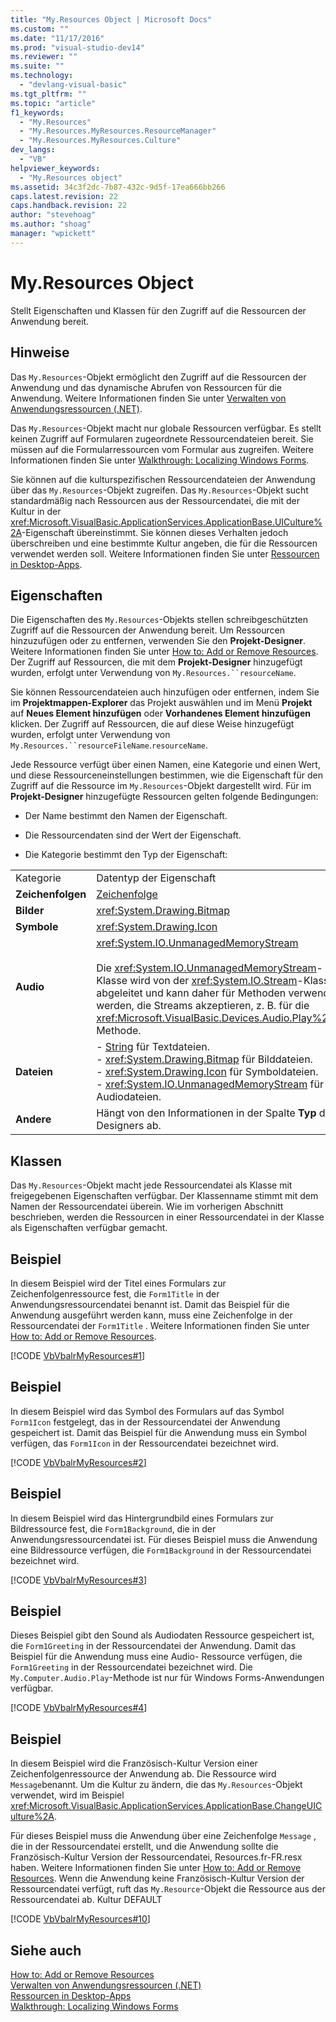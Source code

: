 ```yaml
---
title: "My.Resources Object | Microsoft Docs"
ms.custom: ""
ms.date: "11/17/2016"
ms.prod: "visual-studio-dev14"
ms.reviewer: ""
ms.suite: ""
ms.technology: 
  - "devlang-visual-basic"
ms.tgt_pltfrm: ""
ms.topic: "article"
f1_keywords: 
  - "My.Resources"
  - "My.Resources.MyResources.ResourceManager"
  - "My.Resources.MyResources.Culture"
dev_langs: 
  - "VB"
helpviewer_keywords: 
  - "My.Resources object"
ms.assetid: 34c3f2dc-7b87-432c-9d5f-17ea666bb266
caps.latest.revision: 22
caps.handback.revision: 22
author: "stevehoag"
ms.author: "shoag"
manager: "wpickett"
---
```

# My.Resources Object
Stellt Eigenschaften und Klassen für den Zugriff auf die Ressourcen der Anwendung bereit.  
  
## Hinweise  
 Das `My.Resources`\-Objekt ermöglicht den Zugriff auf die Ressourcen der Anwendung und das dynamische Abrufen von Ressourcen für die Anwendung.  Weitere Informationen finden Sie unter [Verwalten von Anwendungsressourcen \(.NET\)](/visual-studio/ide/managing-application-resources-dotnet).  
  
 Das `My.Resources`\-Objekt macht nur globale Ressourcen verfügbar.  Es stellt keinen Zugriff auf Formularen zugeordnete Ressourcendateien bereit.  Sie müssen auf die Formularressourcen vom Formular aus zugreifen.  Weitere Informationen finden Sie unter [Walkthrough: Localizing Windows Forms](http://msdn.microsoft.com/de-de/9a96220d-a19b-4de0-9f48-01e5d82679e5).  
  
 Sie können auf die kulturspezifischen Ressourcendateien der Anwendung über das `My.Resources`\-Objekt zugreifen.  Das `My.Resources`\-Objekt sucht standardmäßig nach Ressourcen aus der Ressourcendatei, die mit der Kultur in der <xref:Microsoft.VisualBasic.ApplicationServices.ApplicationBase.UICulture%2A>\-Eigenschaft übereinstimmt.  Sie können dieses Verhalten jedoch überschreiben und eine bestimmte Kultur angeben, die für die Ressourcen verwendet werden soll.  Weitere Informationen finden Sie unter [Ressourcen in Desktop\-Apps](../Topic/Resources%20in%20Desktop%20Apps.md).  
  
## Eigenschaften  
 Die Eigenschaften des `My.Resources`\-Objekts stellen schreibgeschützten Zugriff auf die Ressourcen der Anwendung bereit.  Um Ressourcen hinzuzufügen oder zu entfernen, verwenden Sie den **Projekt\-Designer**.  Weitere Informationen finden Sie unter [How to: Add or Remove Resources](http://msdn.microsoft.com/de-de/7b77bc06-3952-4799-b029-def3f8f7f88d).  Der Zugriff auf Ressourcen, die mit dem **Projekt\-Designer** hinzugefügt wurden, erfolgt unter Verwendung von `My.Resources.``resourceName`.  
  
 Sie können Ressourcendateien auch hinzufügen oder entfernen, indem Sie im **Projektmappen\-Explorer** das Projekt auswählen und im Menü **Projekt** auf **Neues Element hinzufügen** oder **Vorhandenes Element hinzufügen** klicken.  Der Zugriff auf Ressourcen, die auf diese Weise hinzugefügt wurden, erfolgt unter Verwendung von `My.Resources.``resourceFileName`.`resourceName`.  
  
 Jede Ressource verfügt über einen Namen, eine Kategorie und einen Wert, und diese Ressourceneinstellungen bestimmen, wie die Eigenschaft für den Zugriff auf die Ressource im `My.Resources`\-Objekt dargestellt wird.  Für im **Projekt\-Designer** hinzugefügte Ressourcen gelten folgende Bedingungen:  
  
-   Der Name bestimmt den Namen der Eigenschaft.  
  
-   Die Ressourcendaten sind der Wert der Eigenschaft.  
  
-   Die Kategorie bestimmt den Typ der Eigenschaft:  
  
|||  
|-|-|  
|Kategorie|Datentyp der Eigenschaft|  
|**Zeichenfolgen**|[Zeichenfolge](../../../visual-basic/language-reference/data-types/string-data-type.md)|  
|**Bilder**|<xref:System.Drawing.Bitmap>|  
|**Symbole**|<xref:System.Drawing.Icon>|  
|**Audio**|<xref:System.IO.UnmanagedMemoryStream><br /><br /> Die <xref:System.IO.UnmanagedMemoryStream>\-Klasse wird von der <xref:System.IO.Stream>\-Klasse abgeleitet und kann daher für Methoden verwendet werden, die Streams akzeptieren, z. B. für die <xref:Microsoft.VisualBasic.Devices.Audio.Play%2A>\-Methode.|  
|**Dateien**|-   [String](../../../visual-basic/language-reference/data-types/string-data-type.md) für Textdateien.<br />-   <xref:System.Drawing.Bitmap> für Bilddateien.<br />-   <xref:System.Drawing.Icon> für Symboldateien.<br />-   <xref:System.IO.UnmanagedMemoryStream> für Audiodateien.|  
|**Andere**|Hängt von den Informationen in der Spalte **Typ** des Designers ab.|  
  
## Klassen  
 Das `My.Resources`\-Objekt macht jede Ressourcendatei als Klasse mit freigegebenen Eigenschaften verfügbar.  Der Klassenname stimmt mit dem Namen der Ressourcendatei überein.  Wie im vorherigen Abschnitt beschrieben, werden die Ressourcen in einer Ressourcendatei in der Klasse als Eigenschaften verfügbar gemacht.  
  
## Beispiel  
 In diesem Beispiel wird der Titel eines Formulars zur Zeichenfolgenressource fest, die `Form1Title` in der Anwendungsressourcendatei benannt ist.  Damit das Beispiel für die Anwendung ausgeführt werden kann, muss eine Zeichenfolge in der Ressourcendatei der `Form1Title` .  Weitere Informationen finden Sie unter [How to: Add or Remove Resources](http://msdn.microsoft.com/de-de/7b77bc06-3952-4799-b029-def3f8f7f88d).  
  
 [!CODE [VbVbalrMyResources#1](../CodeSnippet/VS_Snippets_VBCSharp/VbVbalrMyResources#1)]  
  
## Beispiel  
 In diesem Beispiel wird das Symbol des Formulars auf das Symbol `Form1Icon` festgelegt, das in der Ressourcendatei der Anwendung gespeichert ist.  Damit das Beispiel für die Anwendung muss ein Symbol verfügen, das `Form1Icon` in der Ressourcendatei bezeichnet wird.  
  
 [!CODE [VbVbalrMyResources#2](../CodeSnippet/VS_Snippets_VBCSharp/VbVbalrMyResources#2)]  
  
## Beispiel  
 In diesem Beispiel wird das Hintergrundbild eines Formulars zur Bildressource fest, die `Form1Background`, die in der Anwendungsressourcendatei ist.  Für dieses Beispiel muss die Anwendung eine Bildressource verfügen, die `Form1Background` in der Ressourcendatei bezeichnet wird.  
  
 [!CODE [VbVbalrMyResources#3](../CodeSnippet/VS_Snippets_VBCSharp/VbVbalrMyResources#3)]  
  
## Beispiel  
 Dieses Beispiel gibt den Sound als Audiodaten Ressource gespeichert ist, die `Form1Greeting` in der Ressourcendatei der Anwendung.  Damit das Beispiel für die Anwendung muss eine Audio\- Ressource verfügen, die `Form1Greeting` in der Ressourcendatei bezeichnet wird.  Die `My.Computer.Audio.Play`\-Methode ist nur für Windows Forms\-Anwendungen verfügbar.  
  
 [!CODE [VbVbalrMyResources#4](../CodeSnippet/VS_Snippets_VBCSharp/VbVbalrMyResources#4)]  
  
## Beispiel  
 In diesem Beispiel wird die Französisch\-Kultur Version einer Zeichenfolgenressource der Anwendung ab.  Die Ressource wird `Message`benannt.  Um die Kultur zu ändern, die das `My.Resources`\-Objekt verwendet, wird im Beispiel <xref:Microsoft.VisualBasic.ApplicationServices.ApplicationBase.ChangeUICulture%2A>.  
  
 Für dieses Beispiel muss die Anwendung über eine Zeichenfolge `Message` , die in der Ressourcendatei erstellt, und die Anwendung sollte die Französisch\-Kultur Version der Ressourcendatei, Resources.fr\-FR.resx haben.  Weitere Informationen finden Sie unter [How to: Add or Remove Resources](http://msdn.microsoft.com/de-de/7b77bc06-3952-4799-b029-def3f8f7f88d).  Wenn die Anwendung keine Französisch\-Kultur Version der Ressourcendatei verfügt, ruft das `My.Resource`\-Objekt die Ressource aus der Ressourcendatei ab. Kultur DEFAULT  
  
 [!CODE [VbVbalrMyResources#10](../CodeSnippet/VS_Snippets_VBCSharp/VbVbalrMyResources#10)]  
  
## Siehe auch  
 [How to: Add or Remove Resources](http://msdn.microsoft.com/de-de/7b77bc06-3952-4799-b029-def3f8f7f88d)   
 [Verwalten von Anwendungsressourcen \(.NET\)](/visual-studio/ide/managing-application-resources-dotnet)   
 [Ressourcen in Desktop\-Apps](../Topic/Resources%20in%20Desktop%20Apps.md)   
 [Walkthrough: Localizing Windows Forms](http://msdn.microsoft.com/de-de/9a96220d-a19b-4de0-9f48-01e5d82679e5)